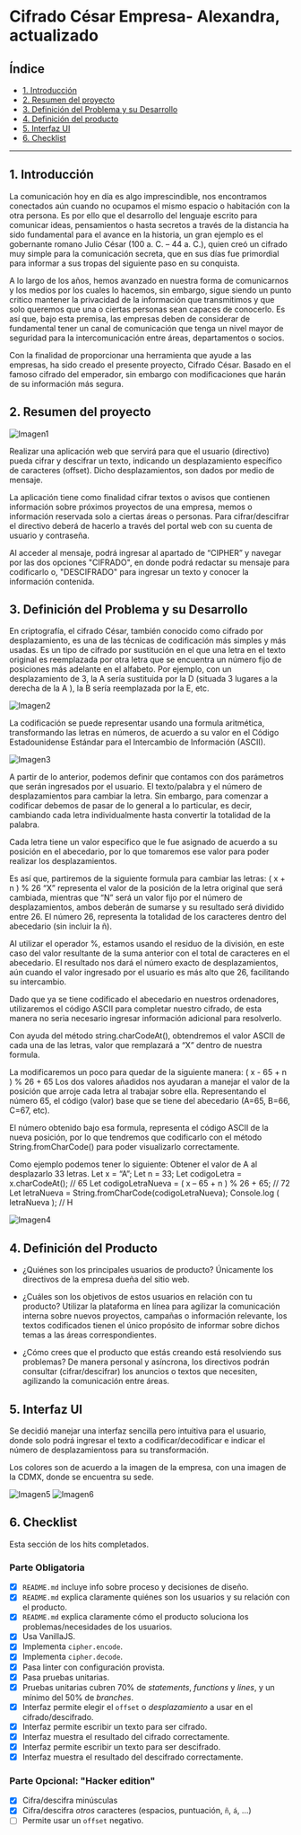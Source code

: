 # Cifrado César Empresa- Alexandra, actualizado

## Índice

* [1. Introducción](#1-Introducción)
* [2. Resumen del proyecto](#2-resumen-del-proyecto)
* [3. Definición del Problema y su Desarrollo](#3-definición-del-problema-y-su-desarrollo)
* [4. Definición del producto](#4-definición-del-producto)
* [5. Interfaz UI](#5-interfaz-ui)
* [6. Checklist](#6-checklist)


***

## 1. Introducción

La comunicación hoy en día es algo imprescindible, nos encontramos conectados aún
cuando no ocupamos el mismo espacio o habitación con la otra persona. Es por ello
que el desarrollo del lenguaje escrito para comunicar ideas, pensamientos o hasta
secretos a través de la distancia ha sido fundamental para el avance en la historia,
un gran ejemplo es el gobernante romano Julio César (100 a. C. – 44 a. C.), quien
creó un cifrado muy simple para la comunicación secreta, que en sus días fue primordial
para informar a sus tropas del siguiente paso en su conquista.

A lo largo de los años, hemos avanzado en nuestra forma de comunicarnos y los medios
por los cuales lo hacemos, sin embargo, sigue siendo un punto critico mantener la
privacidad de la información que transmitimos y que solo queremos que una o ciertas
personas sean capaces de conocerlo. Es así que, bajo esta premisa, las empresas deben
de considerar de fundamental tener un canal de comunicación que tenga un nivel mayor
de seguridad para la intercomunicación entre áreas, departamentos o socios.

Con la finalidad de proporcionar una herramienta que ayude a las empresas, ha sido
creado el presente proyecto, Cifrado César. Basado en el famoso cifrado del emperador,
sin embargo con modificaciones que harán de su información más segura.


## 2. Resumen del proyecto

![Imagen1](https://user-images.githubusercontent.com/104030163/179890761-6a22e4ba-bfe0-498d-aa78-44c774c33a47.jpg)

Realizar una aplicación web que  servirá para que el usuario (directivo) pueda cifrar
y descifrar un texto, indicando un desplazamiento específico de caracteres (offset).
Dicho desplazamientos, son dados por medio de mensaje.

La aplicación tiene como finalidad cifrar textos o avisos que contienen información
sobre próximos proyectos de una empresa, memos o  información reservada solo a ciertas
áreas o personas. Para cifrar/descifrar el directivo deberá de hacerlo a través del
portal web con su cuenta de usuario y contraseña.

Al acceder al mensaje, podrá ingresar al apartado de “CIPHER” y navegar por las dos
opciones "CIFRADO", en donde podrá redactar su mensaje para codificarlo o, "DESCIFRADO"
para ingresar un texto y conocer la información contenida.


## 3. Definición del Problema y su Desarrollo

En criptografía, el cifrado César, también conocido como cifrado por desplazamiento,
es una de las técnicas de codificación más simples y más usadas. Es un tipo de
cifrado por sustitución en el que una letra en el texto original es reemplazada
por otra letra que se encuentra un número fijo de posiciones más adelante en el
alfabeto. Por ejemplo, con un desplazamiento de 3, la A sería sustituida por la
D (situada 3 lugares a la derecha de la A ), la B sería reemplazada por la E, etc.

![Imagen2](https://user-images.githubusercontent.com/104030163/179890810-972183a4-65b8-480b-ba3e-79595e8bf803.png)

La codificación se puede representar usando una formula aritmética, transformando
las letras en números, de acuerdo a su valor en el Código Estadounidense Estándar
para el Intercambio de Información (ASCII).

![Imagen3](https://user-images.githubusercontent.com/104030163/179890834-fd9b22f5-c5fd-4478-9753-e2731bd085f9.png)

A partir de lo anterior, podemos definir que contamos con dos parámetros que
serán ingresados por el usuario. El texto/palabra y el número de desplazamientos
para cambiar la letra. Sin embargo, para comenzar a codificar debemos de pasar de
lo general a lo particular, es decir, cambiando cada letra individualmente hasta
convertir la totalidad de la palabra.

Cada letra tiene un valor especifico que le fue asignado de acuerdo a su posición
en el abecedario, por lo que tomaremos ese valor para poder realizar los desplazamientos.

Es así que, partiremos de la siguiente formula para cambiar las letras:
( x + n ) % 26
“X” representa el valor de la posición de la letra original que será cambiada,
mientras que “N” será un valor fijo por el número de desplazamientos, ambos
deberán de sumarse y su resultado será dividido entre 26. El número 26, representa
la totalidad de los caracteres dentro del abecedario (sin incluir la ñ).

Al utilizar el operador %, estamos usando el residuo de la división, en este caso
del valor resultante de la suma anterior con el total de caracteres en el abecedario.
El resultado nos dará el número exacto de desplazamientos, aún cuando el valor ingresado
por el usuario es más alto que 26, facilitando su intercambio.

Dado que ya se tiene codificado el abecedario en nuestros ordenadores, utilizaremos
el código ASCII para completar nuestro cifrado, de esta manera no seria necesario
ingresar información adicional para resolverlo.

Con ayuda del método string.charCodeAt(), obtendremos el valor ASCII de cada una de
las letras, valor que remplazará a “X” dentro de nuestra formula.

La modificaremos un poco para quedar de la siguiente manera:
( x - 65 + n ) % 26 + 65
Los dos valores añadidos nos ayudaran a manejar el valor de la posición que arroje
cada letra al trabajar sobre ella. Representando el número 65, el código (valor)
base que se tiene del abecedario (A=65, B=66, C=67, etc).

El número obtenido bajo esa formula, representa el código ASCII de la nueva posición,
por lo que tendremos que codificarlo con el método String.fromCharCode() para
poder visualizarlo correctamente.

Como ejemplo podemos tener lo siguiente: Obtener el valor de A al desplazarlo 33 letras.
Let x = “A”;
Let n = 33;
Let codigoLetra = x.charCodeAt(); // 65
Let codigoLetraNueva = ( x – 65 + n ) % 26 + 65; // 72
Let letraNueva = String.fromCharCode(codigoLetraNueva);
Console.log ( letraNueva ); // H

![Imagen4](https://user-images.githubusercontent.com/104030163/179890928-4643d143-19bc-451d-b02d-0269a5e0659e.png)


## 4. Definición del Producto

* ¿Quiénes son los principales usuarios de producto?
Únicamente los directivos de la empresa dueña del sitio web.

* ¿Cuáles son los objetivos de estos usuarios en relación con tu producto?
Utilizar la plataforma en línea para agilizar la comunicación interna sobre nuevos
proyectos, campañas o información relevante, los textos codificados tienen el único
propósito de informar sobre dichos temas a las áreas correspondientes.

* ¿Cómo crees que el producto que estás creando está resolviendo sus problemas?
De manera personal y asíncrona, los directivos podrán consultar (cifrar/descifrar) los
anuncios o textos que necesiten, agilizando la comunicación entre áreas.


## 5. Interfaz UI

Se decidió manejar una interfaz sencilla pero intuitiva para el usuario, donde
solo podrá ingresar el texto a codificar/decodificar e indicar el número de
desplazamientoss para su transformación.

Los colores son de acuerdo a la imagen de la empresa, con una imagen de la CDMX,
donde se encuentra su sede.

![Imagen5](https://user-images.githubusercontent.com/104030163/179890979-2915f848-3c4a-4961-bf18-690494f9da58.png)
![Imagen6](https://user-images.githubusercontent.com/104030163/179890983-bad746a6-2de4-4600-86f6-93ded913a254.png)


## 6. Checklist

Esta sección de los hits completados.

### Parte Obligatoria

* [x] `README.md` incluye info sobre proceso y decisiones de diseño.
* [x] `README.md` explica claramente quiénes son los usuarios y su relación con
  el producto.
* [x] `README.md` explica claramente cómo el producto soluciona los
  problemas/necesidades de los usuarios.
* [x] Usa VanillaJS.
* [x] Implementa `cipher.encode`.
* [x] Implementa `cipher.decode`.
* [x] Pasa linter con configuración provista.
* [x] Pasa pruebas unitarias.
* [x] Pruebas unitarias cubren 70% de _statements_, _functions_ y _lines_, y un
  mínimo del 50% de _branches_.
* [x] Interfaz permite elegir el `offset` o _desplazamiento_ a usar en el
  cifrado/descifrado.
* [x] Interfaz permite escribir un texto para ser cifrado.
* [x] Interfaz muestra el resultado del cifrado correctamente.
* [x] Interfaz permite escribir un texto para ser descifrado.
* [x] Interfaz muestra el resultado del descifrado correctamente.

### Parte Opcional: "Hacker edition"

* [x] Cifra/descifra minúsculas
* [x] Cifra/descifra _otros_ caracteres (espacios, puntuación, `ñ`, `á`, ...)
* [ ] Permite usar un `offset` negativo.
